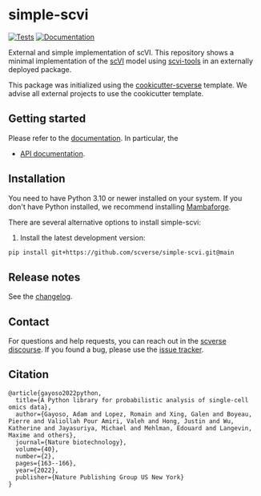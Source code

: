 # simple-scvi

[![Tests][badge-tests]][link-tests]
[![Documentation][badge-docs]][link-docs]

[badge-tests]: https://img.shields.io/github/actions/workflow/status/scverse/simple-scvi/test.yaml?branch=main
[link-tests]: https://github.com/scverse/simple-scvi/actions/workflows/test.yml
[badge-docs]: https://img.shields.io/readthedocs/simple-scvi

External and simple implementation of scVI. This repository shows a minimal implementation of the [scVI](https://www.nature.com/articles/s41592-018-0229-2) model using [scvi-tools](https://scvi-tools.org) in an externally deployed package.

This package was initialized using the [cookicutter-scverse](https://github.com/scverse/cookiecutter-scverse) template. We advise all external projects to use the cookicutter template.

## Getting started

Please refer to the [documentation][link-docs]. In particular, the

-   [API documentation][link-api].

## Installation

You need to have Python 3.10 or newer installed on your system. If you don't have
Python installed, we recommend installing [Mambaforge](https://github.com/conda-forge/miniforge#mambaforge).

There are several alternative options to install simple-scvi:

<!--
1) Install the latest release of `simple-scvi` from `PyPI <https://pypi.org/project/simple-scvi/>`_:

```bash
pip install simple-scvi
```
-->

1. Install the latest development version:

```bash
pip install git+https://github.com/scverse/simple-scvi.git@main
```

## Release notes

See the [changelog][changelog].

## Contact

For questions and help requests, you can reach out in the [scverse discourse][scverse-discourse].
If you found a bug, please use the [issue tracker][issue-tracker].

## Citation

```
@article{gayoso2022python,
  title={A Python library for probabilistic analysis of single-cell omics data},
  author={Gayoso, Adam and Lopez, Romain and Xing, Galen and Boyeau, Pierre and Valiollah Pour Amiri, Valeh and Hong, Justin and Wu, Katherine and Jayasuriya, Michael and Mehlman, Edouard and Langevin, Maxime and others},
  journal={Nature biotechnology},
  volume={40},
  number={2},
  pages={163--166},
  year={2022},
  publisher={Nature Publishing Group US New York}
}
```

[scverse-discourse]: https://discourse.scverse.org/
[issue-tracker]: https://github.com/adamgayoso/simple-scvi/issues
[changelog]: https://simple-scvi.readthedocs.io/latest/changelog.html
[link-docs]: https://simple-scvi.readthedocs.io
[link-api]: https://simple-scvi.readthedocs.io/latest/api.html
